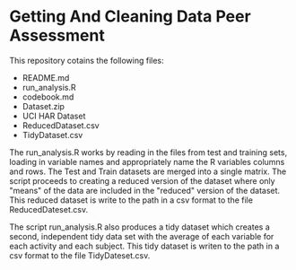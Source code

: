 Getting And Cleaning Data Peer Assessment 
==========================================

This repository cotains the following files:

* README.md
* run_analysis.R
* codebook.md
* Dataset.zip
* UCI HAR Dataset
* ReducedDataset.csv
* TidyDataset.csv

The run_analysis.R works by reading in the files from test and training sets, loading in variable names and appropriately name the R variables columns and rows. The Test and Train datasets are merged into a single matrix. The script proceeds to creating a reduced version of the dataset where only "means" of the data are included in the "reduced" version of the dataset. This reduced dataset is write to the path in a csv format to the file ReducedDateset.csv.  

The script run_analysis.R also produces a tidy dataset which creates a second, independent tidy data set with the average of each variable for each activity and each subject.  This tidy dataset is writen to the path in a csv format to the file TidyDateset.csv.